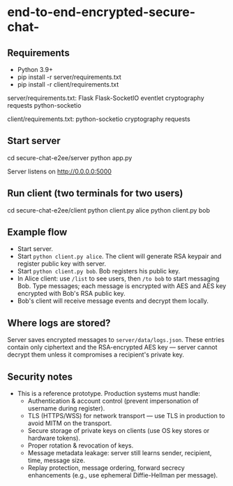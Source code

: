 # end-to-end-encrypted-secure-chat-


## Requirements
- Python 3.9+
- pip install -r server/requirements.txt
- pip install -r client/requirements.txt

server/requirements.txt:
Flask
Flask-SocketIO
eventlet
cryptography
requests
python-socketio

client/requirements.txt:
python-socketio
cryptography
requests

## Start server
cd secure-chat-e2ee/server
python app.py

Server listens on http://0.0.0.0:5000

## Run client (two terminals for two users)
cd secure-chat-e2ee/client
python client.py alice
python client.py bob

## Example flow
- Start server.
- Start `python client.py alice`. The client will generate RSA keypair and register public key with server.
- Start `python client.py bob`. Bob registers his public key.
- In Alice client: use `/list` to see users, then `/to bob` to start messaging Bob. Type messages; each message is encrypted with AES and AES key encrypted with Bob's RSA public key.
- Bob's client will receive message events and decrypt them locally.

## Where logs are stored?
Server saves encrypted messages to `server/data/logs.json`. These entries contain only ciphertext and the RSA-encrypted AES key — server cannot decrypt them unless it compromises a recipient's private key.

## Security notes
- This is a reference prototype. Production systems must handle:
  - Authentication & account control (prevent impersonation of username during register).
  - TLS (HTTPS/WSS) for network transport — use TLS in production to avoid MITM on the transport.
  - Secure storage of private keys on clients (use OS key stores or hardware tokens).
  - Proper rotation & revocation of keys.
  - Message metadata leakage: server still learns sender, recipient, time, message size.
  - Replay protection, message ordering, forward secrecy enhancements (e.g., use ephemeral Diffie-Hellman per message).
